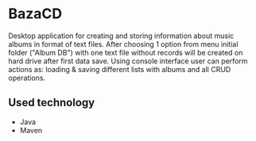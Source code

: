 # BazaCD
Desktop application for creating and storing information about music albums in format of text files.
After choosing 1 option from menu initial folder ("Album DB") with one text file without records will be created on hard drive after first data save.
Using console interface user can perform actions as: loading & saving different lists with albums and all CRUD operations.
## Used technology
- Java
- Maven
